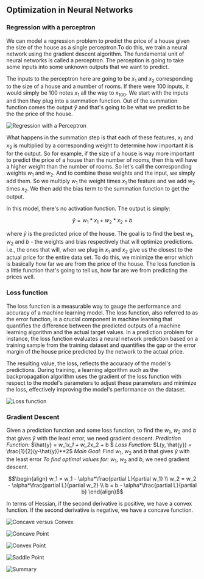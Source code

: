 <h2>Optimization in Neural Networks</h2>

<h3>Regression with a perceptron</h3>

We can model a regression problem to predict the price of a house given the size of the house as a single perceptron.To do this, we train a neural network using the gradient descent algorithm. The fundamental unit of neural networks is called a perceptron. The perception is going to take some inputs into some unknown outputs that we want to predict. 

The inputs to the perceptron here are going to be $x_1$ and $x_2$ corresponding to the size of a house and a number of rooms. If there were 100 inputs, it would simply be 100 notes $x_1$ all the way to $x_100$. We start with the inputs and then they plug into a summation function. Out of the summation function comes the output $\hat{y}$ and that's going to be what we predict to be the the price of the house.

![Regression with a Perceptron](https://github.com/chuksoo/Mathematics-for-Machine-Learning-and-Data-Science-Specialization/blob/main/Images/reg_with_perceptron.png)

What happens in the summation step is that each of these features, $x_1$ and $x_2$ is multiplied by a corresponding weight to determine how
important it is for the output. So for example, if the size of a house is way more important to predict the price of a house than the number of rooms, then this will have a higher weight than the number of rooms. So let's call the corresponding weights $w_1$ and $w_2$. And to combine these weights and the input, we simply add them. So we multiply $w_1$ the weight times $x_1$ the feature and we add $w_2$ times $x_2$. We then add the bias term to the summation function to get the output. 

In this model, there's no activation function. The output is simply:

```math
\begin{equation}
    \hat{y} = w_1*x_1 + w_2*x_2 + b 
\end{equation}
```

where $\hat{y}$ is the predicted price of the house. The goal is to find the best $w_1$, $w_2$ and $b$ - the weights and bias respectively that will optimize predictions. i.e., the ones that will, when we plug in $x_1$ and $x_2$ give us the closest to the actual price for the entire data set. To do this, we minimize the error which is basically how far we are from the price of the house. The loss function is a little function that's going to tell us, how far are we from predicting the prices well.

<h3>Loss function</h3>

The loss function is a measurable way to gauge the performance and accuracy of a machine learning model. The loss function, also referred to as the error function, is a crucial component in machine learning that quantifies the difference between the predicted outputs of a machine learning algorithm and the actual target values. In a prediction problem for instance, the loss function evaluates a neural network prediction based on a training sample from the training dataset and quantifies the gap or the error margin of the house price predicted by the network to the actual price.

The resulting value, the loss, reflects the accuracy of the model's predictions. During training, a learning algorithm such as the backpropagation algorithm uses the gradient of the loss function with respect to the model's parameters to adjust these parameters and minimize the loss, effectively improving the model's performance on the dataset.

![Loss function](https://github.com/chuksoo/Mathematics-for-Machine-Learning-and-Data-Science-Specialization/blob/main/Images/loss_function.png)

<h3>Gradient Descent</h3>

Given a prediction function and some loss function, to find the $w_1$, $w_2$ and $b$ that gives $\hat{y}$ with the least error, we need gradient descent.
*Prediction Function:* $\hat{y} = w_1*x_1 + w_2*x_2 + b $ 
*Loss Function:* $L(y, \hat{y}) = \frac{1}{2}(y-\hat{y})**2$
*Main Goal:* 
Find $w_1$, $w_2$ and $b$ that gives $\hat{y}$ with the least error
*To find optimal values for:* $w_1$, $w_2$ and $b$, we need gradient descent.
```math
\begin{align}
    w_1 = w_1 - \alpha*\frac{partial L}{partial w_1} \\
    w_2 = w_2 - \alpha*\frac{partial L}{partial w_2} \\
    b = b - \alpha*\frac{partial L}{partial b}
\end{align}
```

In terms of Hessian, if the second derivative is positive, we have a convex function. If the second derivative is negative, we have a concave function.

![Concave versus Convex](https://github.com/chuksoo/Mathematics-for-Machine-Learning-and-Data-Science-Specialization/blob/main/Images/concave_vs_convex.png)

![Concave Point](https://github.com/chuksoo/Mathematics-for-Machine-Learning-and-Data-Science-Specialization/blob/main/Images/concave.png)

![Convex Point](https://github.com/chuksoo/Mathematics-for-Machine-Learning-and-Data-Science-Specialization/blob/main/Images/convex.png)

![Saddle Point](https://github.com/chuksoo/Mathematics-for-Machine-Learning-and-Data-Science-Specialization/blob/main/Images/saddle.png)

![Summary](https://github.com/chuksoo/Mathematics-for-Machine-Learning-and-Data-Science-Specialization/blob/main/Images/summary.png)